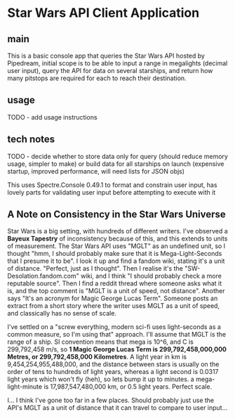 ﻿# Star Wars API Client Application
## main
This is a basic console app that queries the Star Wars API hosted by Pipedream, 
initial scope is to be able to input a range in megalights (decimal user input), 
query the API for data on several starships, and return how many pitstops are required
for each to reach their destination. 

## usage
TODO - add usage instructions

## tech notes
TODO - decide whether to store data only for query (should reduce memory usage, simpler to make)
or build data for all starships on launch (expensive startup, improved performance, will need lists for JSON objs)

This uses Spectre.Console 0.49.1 to format and constrain user input, 
has lovely parts for validating user input before attempting to execute with it

## A Note on Consistency in the Star Wars Universe
Star Wars is a big setting, with hundreds of different writers. I've observed a <strong>Bayeux Tapestry</strong> of inconsistency because of this, and this extends to units of measurement.
The Star Wars API uses "MGLT" as an undefined unit, so I thought "hmm, I should probably make sure that it is Mega-Light-Seconds that I presume it to be". 
I look it up and find a fandom wiki, stating it's a unit of distance. "Perfect, just as I thought". Then I realise it's the "SW-Desolation.fandom.com" wiki, and I think "I should probably check a more reputable source".
Then I find a reddit thread where someone asks what it is, and the top comment is "MGLT is a unit of speed, not distance". Another says "It's an acronym for Magic George Lucas Term".
Someone posts an extract from a short story where the writer uses MGLT as a unit of speed, and classically has no sense of scale.

I've settled on a "screw everything, modern sci-fi uses light-seconds as a common measure, so I'm using that" approach. I'll assume that MGLT is the range of a ship.
SI convention means that mega is 10^6, and C is 299,792,458 m/s, so <strong>1 Magic George Lucas Term is 299,792,458,000,000 Metres, or 299,792,458,000 Kilometres</strong>.
A light year in km is 9,454,254,955,488,000, and the distance between stars is usually on the order of tens to hundreds of light years, whereas a light second is 0.0317 light years which won't fly (heh), so lets bump it up to minutes.
a mega-light-minute is 17,987,547,480,000 km, or 0.5 light years. Perfect scale. 

I... I think I've gone too far in a few places. 
Should probably just use the API's MGLT as a unit of distance that it can travel to compare to user input...